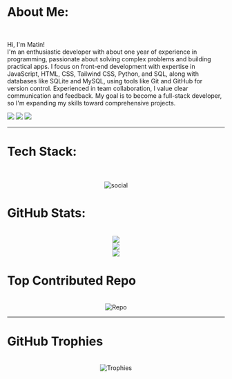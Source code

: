 <div>
  
  <h1>About Me:</h1><br>
  <p>Hi, I'm Matin!<br>I'm an enthusiastic developer with about one year of experience in programming, passionate about solving complex problems and building practical apps. I focus on front-end development with expertise in JavaScript, HTML, CSS, Tailwind CSS, Python, and SQL, along with databases like SQLite and MySQL, using tools like Git and GitHub for version control. Experienced in team collaboration, I value clear communication and feedback. My goal is to become a full-stack developer, so I'm expanding my skills toward comprehensive projects.</p>
  <div>
    <a href='https://linkedin.com/in/matin-yarzadeh-3155ba361'><img src='https://img.shields.io/badge/LinkedIn-%230077B5.svg?logo=linkedin&logoColor=white'></a>
    <a href='mailto:matinyarzadeh13@gmail.com'><img src='https://img.shields.io/badge/Email-D14836?logo=gmail&logoColor=white'></a>
    <a href='https://t.me/Hu_Matin'><img src='https://img.shields.io/badge/Telegram-%230077B5?logo=Telegram&logoColor=white'></a>
  </div><hr>
  
  <h1>Tech Stack:</h1><br>
  <br>
  <div align='center'>
    <img src='https://skillicons.dev/icons?i=python,sqlite,fastapi,selenium,mysql,js,html,css,tailwindcss,git,postman,github,figma' alt='social'></br>
  </div>
  
  <h1>GitHub Stats:</h1><br>
  <div align='center'>
    <img src='https://github-readme-stats.vercel.app/api?username=hu-matin&amp;theme=dark&amp;hide_border=false&amp;include_all_commits=false&amp;count_private=false'><br/>
    <img src='https://nirzak-streak-stats.vercel.app/?user=hu-matin&amp;theme=dark&amp;hide_border=false'><br/>
    <img src='https://github-readme-stats.vercel.app/api/top-langs/?username=hu-matin&amp;theme=dark&amp;hide_border=false&amp;include_all_commits=false&amp;count_private=false&amp;layout=compact'>
  </div>
  
  <h1>Top Contributed Repo</h1><br>
  <div align='center'>
    <img src='https://github-contributor-stats.vercel.app/api?username=hu-matin&amp;limit=5&amp;theme=dark&amp;combine_all_yearly_contributions=true' alt='Repo'>
    <hr>
  </div>  
  
  <h1>GitHub Trophies</h1><br>
  <div align='center'>
    <img src='https://github-profile-trophy.vercel.app/?username=hu-matin&theme=radical&no-frame=false&no-bg=true&margin-w=4' alt='Trophies'>
  </div>
  

</div>
